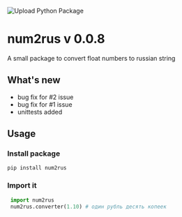 ![Upload Python Package](https://github.com/terean-dspd/numbers-2-rus/workflows/Upload%20Python%20Package/badge.svg)
# num2rus v 0.0.8

A small package to convert float numbers to russian string

## What's new
- bug fix for #2 issue
- bug fix for #1 issue
- unittests added

## Usage

### Install package

`pip install num2rus`

### Import it

```python
 import num2rus
 num2rus.converter(1.10) # один рубль десять копеек
```
